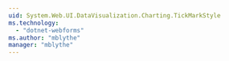 ```yaml
---
uid: System.Web.UI.DataVisualization.Charting.TickMarkStyle
ms.technology: 
  - "dotnet-webforms"
ms.author: "mblythe"
manager: "mblythe"
---
```

